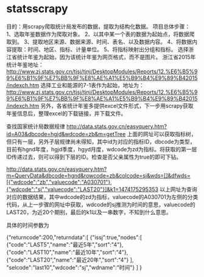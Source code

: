 # statsscrapy
目的：用scrapy爬取统计局发布的数据，提取为结构化数据。
项目总体步骤：
  1、选取年鉴数据作为爬取对象。
  2、以其中某一个表的数据为起始点，将数据爬取到。
  3、提取地区来源、数据来源、时间、表名、以及数据内容。
  4、将数据内容提取：时间、地区、指标、计量单位。
  5、将指标映射出分组和指标。
选择浙江省统计年鉴为起始，因为该统计年鉴为网页格式，而不是图片。
浙江省2015年统计年鉴地址：http://www.zj.stats.gov.cn/tjsj/tjnj/DesktopModules/Reports/12.%E6%B5%99%E6%B1%9F%E7%BB%9F%E8%AE%A1%E5%B9%B4%E9%89%B42015/indexch.htm
选择工业和能源的7-1表作为起始，地址为：
http://www.zj.stats.gov.cn/tjsj/tjnj/DesktopModules/Reports/12.%E6%B5%99%E6%B1%9F%E7%BB%9F%E8%AE%A1%E5%B9%B4%E9%89%B42015/indexch.htm
另外，各省统计年鉴多提供excel文件形式，下一步用scrapy获取年鉴信息后，整理excel的下载链接，并下载文件。



查找国家统计局数据规律
http://data.stats.gov.cn/easyquery.htm?id=A03&dbcode=hgjd&wdcode=zb&m=getTree
上面的网址可以获取指标树，但只有一层，另外子层规律尚未得知，其中id为对应的指标ID，dbcode为类型，目前有hgnd年度，hgjd季度，hgyd月度，wdcode为zd为指标。将获取的第一层ID传递过去，则可以得到下层的ID。检查是否父亲属性为true的即可下钻。

http://data.stats.gov.cn/easyquery.htm?m=QueryData&dbcode=hgnd&rowcode=zb&colcode=sj&wds=[]&dfwds=[{"wdcode":"zb","valuecode":"A030701"},{"wdcode":"sj","valuecode":"LAST20"}]&k1=1474175295353
以上网址为查询对应的数据结果，其中wdcode的zd为指标，valuecode的A030701为左侧的分类代码，从上一步骤的网址中获取，wdcode的sj推测为时间的意思，valuecode的LAST20，为近20个期别，最后的k1以及一串数字，不知到什么意思。

具体的时间参数为

{"returncode":200,"returndata":[
  {"issj":true,"nodes":[
      {"code":"LAST5","name":"最近5年","sort":"4"},
      {"code":"LAST10","name":"最近10年","sort":"4"},
      {"code":"LAST20","name":"最近20年","sort":"4"}
      ],
      "selcode":"last10","wdcode":"sj","wdname":"时间"}
    ]
}
